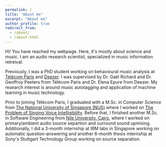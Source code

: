 ```yaml
---
permalink: /
title: "About me"
excerpt: "About me"
author_profile: true
redirect_from: 
  - /about/
  - /about.html
---
```


Hi! You have reached my webpage. Here, it's mostly about science and music. 
I am an audio research scientist, specialized in music information retreival. 

Previously, I was a PhD student working on behavioural music analysis at [Télécom Paris](https://www.telecom-paristech.fr/) and [Deezer](https://www.deezer.com/en/). I was supervised by Dr. Gaël Richard and Dr. Geoffroy Peeters from Télécom Paris and Dr. Elena Epure from Deezer. My research interest is around music autotagging and application of machine learning in music technology.

Prior to joining Télécom Paris, I graduated with a M.Sc. in Computer Science from [The National University of Singapore (NUS)](http://nus.edu.sg/) where I worked on [The Problem of Singing Voice Intelligibility](http://scholarbank.nus.edu.sg/handle/10635/148567). Before that, I finished another M.Sc. in Software Engineering from [Nile University, Cairo](http://nu.edu.eg/), where I worked on primary/ambient audio source separtion and surround sound upmixing.
Additionally, I did a 3-month internship at IBM labs in Singapore working on automatic question-answering and another 6-month thesis internship at Sony's Stuttgart Technology Group working on source separation.
